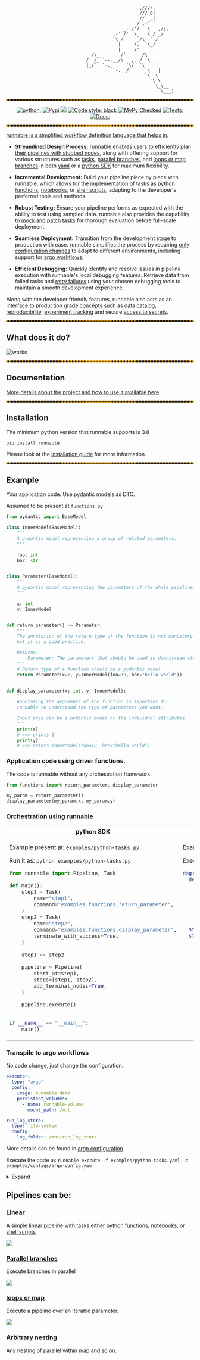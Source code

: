 



<p align="center">

                                                      ,////,
                                                      /// 6|
                                                      //  _|
                                                    _/_,-'
                                                _.-/'/   \   ,/;,
                                            ,-' /'  \_   \ / _/
                                            `\ /     _/\  ` /
                                              |     /,  `\_/
                                              |     \'
                                    /\_        /`      /\
                                  /' /_``--.__/\  `,. /  \
                                  |_/`  `-._     `\/  `\   `.
                                            `-.__/'     `\   |
                                                        `\  \
                                                          `\ \
                                                            \_\__
                                                              \___)

</p>
<hr style="border:2px dotted orange">

<p align="center">
<a href="https://pypi.org/project/runnable/"><img alt="python:" src="https://img.shields.io/badge/python-3.8%20%7C%203.9%20%7C%203.10-blue.svg"></a>
<a href="https://pypi.org/project/runnable/"><img alt="Pypi" src="https://badge.fury.io/py/runnable.svg"></a>
<a href="https://github.com/vijayvammi/runnable/blob/main/LICENSE"><img alt"License" src="https://img.shields.io/badge/license-Apache%202.0-blue.svg"></a>
<a href="https://github.com/psf/black"><img alt="Code style: black" src="https://img.shields.io/badge/code%20style-black-000000.svg"></a>
<a href="https://github.com/python/mypy"><img alt="MyPy Checked" src="https://www.mypy-lang.org/static/mypy_badge.svg"></a>
<a href="https://github.com/vijayvammi/runnable/actions/workflows/release.yaml"><img alt="Tests:" src="https://github.com/vijayvammi/runnable/actions/workflows/release.yaml/badge.svg">
<a href="https://github.com/vijayvammi/runnable/actions/workflows/docs.yaml"><img alt="Docs:" src="https://github.com/vijayvammi/runnable/actions/workflows/docs.yaml/badge.svg">
</p>
<hr style="border:2px dotted orange">

runnable is a simplified workflow definition language that helps in:

- **Streamlined Design Process:** runnable enables users to efficiently plan their pipelines with
[stubbed nodes](https://astrazeneca.github.io/runnable-core/concepts/stub), along with offering support for various structures such as
[tasks](https://astrazeneca.github.io/runnable-core/concepts/task), [parallel branches](https://astrazeneca.github.io/runnable-core/concepts/parallel), and [loops or map branches](https://astrazeneca.github.io/runnable-core/concepts/map)
in both [yaml](https://astrazeneca.github.io/runnable-core/concepts/pipeline) or a [python SDK](https://astrazeneca.github.io/runnable-core/sdk) for maximum flexibility.

- **Incremental Development:** Build your pipeline piece by piece with runnable, which allows for the
implementation of tasks as [python functions](https://astrazeneca.github.io/runnable-core/concepts/task/#python_functions),
[notebooks](https://astrazeneca.github.io/runnable-core/concepts/task/#notebooks), or [shell scripts](https://astrazeneca.github.io/runnable-core/concepts/task/#shell),
adapting to the developer's preferred tools and methods.

- **Robust Testing:** Ensure your pipeline performs as expected with the ability to test using sampled data. runnable
also provides the capability to [mock and patch tasks](https://astrazeneca.github.io/runnable-core/configurations/executors/mocked)
for thorough evaluation before full-scale deployment.

- **Seamless Deployment:** Transition from the development stage to production with ease.
runnable simplifies the process by requiring [only configuration changes](https://astrazeneca.github.io/runnable-core/configurations/overview)
to adapt to different environments, including support for [argo workflows](https://astrazeneca.github.io/runnable-core/configurations/executors/argo).

- **Efficient Debugging:** Quickly identify and resolve issues in pipeline execution with runnable's local
debugging features. Retrieve data from failed tasks and [retry failures](https://astrazeneca.github.io/runnable-core/concepts/run-log/#retrying_failures)
using your chosen debugging tools to maintain a smooth development experience.

Along with the developer friendly features, runnable also acts as an interface to production grade concepts
such as [data catalog](https://astrazeneca.github.io/runnable-core/concepts/catalog), [reproducibility](https://astrazeneca.github.io/runnable-core/concepts/run-log),
[experiment tracking](https://astrazeneca.github.io/runnable-core/concepts/experiment-tracking)
and secure [access to secrets](https://astrazeneca.github.io/runnable-core/concepts/secrets).

<hr style="border:2px dotted orange">

## What does it do?


![works](assets/work.png)

<hr style="border:2px dotted orange">

## Documentation

[More details about the project and how to use it available here](https://astrazeneca.github.io/runnable-core/).

<hr style="border:2px dotted orange">

## Installation

The minimum python version that runnable supports is 3.8

```shell
pip install runnable
```

Please look at the [installation guide](https://astrazeneca.github.io/runnable-core/usage)
for more information.

<hr style="border:2px dotted orange">

## Example

Your application code. Use pydantic models as DTO.

Assumed to be present at ```functions.py```
```python
from pydantic import BaseModel

class InnerModel(BaseModel):
    """
    A pydantic model representing a group of related parameters.
    """

    foo: int
    bar: str


class Parameter(BaseModel):
    """
    A pydantic model representing the parameters of the whole pipeline.
    """

    x: int
    y: InnerModel


def return_parameter() -> Parameter:
    """
    The annotation of the return type of the function is not mandatory
    but it is a good practice.

    Returns:
        Parameter: The parameters that should be used in downstream steps.
    """
    # Return type of a function should be a pydantic model
    return Parameter(x=1, y=InnerModel(foo=10, bar="hello world"))


def display_parameter(x: int, y: InnerModel):
    """
    Annotating the arguments of the function is important for
    runnable to understand the type of parameters you want.

    Input args can be a pydantic model or the individual attributes.
    """
    print(x)
    # >>> prints 1
    print(y)
    # >>> prints InnerModel(foo=10, bar="hello world")
```

### Application code using driver functions.

The code is runnable without any orchestration framework.

```python
from functions import return_parameter, display_parameter

my_param = return_parameter()
display_parameter(my_param.x, my_param.y)
```

### Orchestration using runnable

<table>
<tr>
    <th>python SDK</th>
    <th>yaml</th>
</tr>
<tr>
<td valign="top"><p>

Example present at: ```examples/python-tasks.py```

Run it as: ```python examples/python-tasks.py```

```python
from runnable import Pipeline, Task

def main():
    step1 = Task(
        name="step1",
        command="examples.functions.return_parameter",
    )
    step2 = Task(
        name="step2",
        command="examples.functions.display_parameter",
        terminate_with_success=True,
    )

    step1 >> step2

    pipeline = Pipeline(
        start_at=step1,
        steps=[step1, step2],
        add_terminal_nodes=True,
    )

    pipeline.execute()


if __name__ == "__main__":
    main()
```

</p></td>

<td valign="top"><p>

Example present at: ```examples/python-tasks.yaml```


Execute via the cli: ```runnable execute -f examples/python-tasks.yaml```

```yaml
dag:
  description: |
    This is a simple pipeline that does 3 steps in sequence.
    In this example:
      1. First step: returns a "parameter" x as a Pydantic model
      2. Second step: Consumes that parameter and prints it

    This pipeline demonstrates one way to pass small data from one step to another.

  start_at: step 1
  steps:
    step 1:
      type: task
      command_type: python # (2)
      command: examples.functions.return_parameter # (1)
      next: step 2
    step 2:
      type: task
      command_type: python
      command: examples.functions.display_parameter
      next: success
    success:
      type: success
    fail:
      type: fail
```

</p></td>

</tr>
</table>

### Transpile to argo workflows

No code change, just change the configuration.

```yaml
executor:
  type: "argo"
  config:
    image: runnable:demo
    persistent_volumes:
      - name: runnable-volume
        mount_path: /mnt

run_log_store:
  type: file-system
  config:
    log_folder: /mnt/run_log_store
```

More details can be found in [argo configuration](https://astrazeneca.github.io/runnable-core/configurations/executors/argo).

Execute the code as ```runnable execute -f examples/python-tasks.yaml -c examples/configs/argo-config.yam```

<details>
  <summary>Expand</summary>

```yaml
apiVersion: argoproj.io/v1alpha1
kind: Workflow
metadata:
  generateName: runnable-dag-
  annotations: {}
  labels: {}
spec:
  activeDeadlineSeconds: 172800
  entrypoint: runnable-dag
  podGC:
    strategy: OnPodCompletion
  retryStrategy:
    limit: '0'
    retryPolicy: Always
    backoff:
      duration: '120'
      factor: 2
      maxDuration: '3600'
  serviceAccountName: default-editor
  templates:
    - name: runnable-dag
      failFast: true
      dag:
        tasks:
          - name: step-1-task-uvdp7h
            template: step-1-task-uvdp7h
            depends: ''
          - name: step-2-task-772vg3
            template: step-2-task-772vg3
            depends: step-1-task-uvdp7h.Succeeded
          - name: success-success-igzq2e
            template: success-success-igzq2e
            depends: step-2-task-772vg3.Succeeded
    - name: step-1-task-uvdp7h
      container:
        image: runnable:demo
        command:
          - runnable
          - execute_single_node
          - '{{workflow.parameters.run_id}}'
          - step%1
          - --log-level
          - WARNING
          - --file
          - examples/python-tasks.yaml
          - --config-file
          - examples/configs/argo-config.yaml
        volumeMounts:
          - name: executor-0
            mountPath: /mnt
        imagePullPolicy: ''
        resources:
          limits:
            memory: 1Gi
            cpu: 250m
          requests:
            memory: 1Gi
            cpu: 250m
    - name: step-2-task-772vg3
      container:
        image: runnable:demo
        command:
          - runnable
          - execute_single_node
          - '{{workflow.parameters.run_id}}'
          - step%2
          - --log-level
          - WARNING
          - --file
          - examples/python-tasks.yaml
          - --config-file
          - examples/configs/argo-config.yaml
        volumeMounts:
          - name: executor-0
            mountPath: /mnt
        imagePullPolicy: ''
        resources:
          limits:
            memory: 1Gi
            cpu: 250m
          requests:
            memory: 1Gi
            cpu: 250m
    - name: success-success-igzq2e
      container:
        image: runnable:demo
        command:
          - runnable
          - execute_single_node
          - '{{workflow.parameters.run_id}}'
          - success
          - --log-level
          - WARNING
          - --file
          - examples/python-tasks.yaml
          - --config-file
          - examples/configs/argo-config.yaml
        volumeMounts:
          - name: executor-0
            mountPath: /mnt
        imagePullPolicy: ''
        resources:
          limits:
            memory: 1Gi
            cpu: 250m
          requests:
            memory: 1Gi
            cpu: 250m
  templateDefaults:
    activeDeadlineSeconds: 7200
    timeout: 10800s
  arguments:
    parameters:
      - name: run_id
        value: '{{workflow.uid}}'
  volumes:
    - name: executor-0
      persistentVolumeClaim:
        claimName: runnable-volume

```

</details>

## Pipelines can be:

### Linear

A simple linear pipeline with tasks either
[python functions](https://astrazeneca.github.io/runnable-core/concepts/task/#python_functions),
[notebooks](https://astrazeneca.github.io/runnable-core/concepts/task/#notebooks), or [shell scripts](https://astrazeneca.github.io/runnable-core/concepts/task/#shell)

[![](https://mermaid.ink/img/pako:eNpl0bFuwyAQBuBXQVdZTqTESpxMDJ0ytkszhgwnOCcoNo4OaFVZfvcSx20tGSQ4fn0wHB3o1hBIyLJOWGeDFJ3Iq7r90lfkkA9HHfmTUpnX1hFyLvrHzDLl_qB4-1BOOZGGD3TfSikvTDSNFqdj2sT2vBTr9euQlXNWjqycsN2c7UZWFMUE7udwP0L3y6JenNKiyfvz8t8_b-gavT9QJYY0PcDtjeTLptrAChriBq1JzeoeWkG4UkMKZCoN8k2Bcn1yGEN7_HYaZOBIK4h3g4EOFi-MDcgKa59SMja0_P7s_vAJ_Q_YOH6o?type=png)](https://mermaid.live/edit#pako:eNpl0bFuwyAQBuBXQVdZTqTESpxMDJ0ytkszhgwnOCcoNo4OaFVZfvcSx20tGSQ4fn0wHB3o1hBIyLJOWGeDFJ3Iq7r90lfkkA9HHfmTUpnX1hFyLvrHzDLl_qB4-1BOOZGGD3TfSikvTDSNFqdj2sT2vBTr9euQlXNWjqycsN2c7UZWFMUE7udwP0L3y6JenNKiyfvz8t8_b-gavT9QJYY0PcDtjeTLptrAChriBq1JzeoeWkG4UkMKZCoN8k2Bcn1yGEN7_HYaZOBIK4h3g4EOFi-MDcgKa59SMja0_P7s_vAJ_Q_YOH6o)

### [Parallel branches](https://astrazeneca.github.io/runnable-core/concepts/parallel)

Execute branches in parallel

[![](https://mermaid.ink/img/pako:eNp9k01rwzAMhv-K8S4ZtJCzDzuMLmWwwkh2KMQ7eImShiZ2sB1KKf3vs52PpsWNT7LySHqlyBeciRwwwUUtTtmBSY2-YsopR8MpQUfAdCdBBekWNBpvv6-EkFICzGAtWcUTDW3wYy20M7lr5QGBK2j-anBAkH4M1z6grnjpy17xAiTwDII07jj6HK8-VnVZBspITnpjztyoVkLLJOy3Qfrdm6gQEu2370Io7WLORo84PbRoA_oOl9BBg4UHbHR58UkMWq_fxjrOnhLRx1nH0SgkjlBjh7ekxNKGc0NelDLknhePI8qf7MVNr_31nm1wwNTeM2Ao6pmf-3y3Mp7WlqA7twOnXfKs17zt-6azmim1gQL1A0NKS3EE8hKZE4Yezm3chIVFiFe4AdmwKjdv7mIjKNYHaIBiYsycySPFlF8NxzotkjPPMNGygxXu2pxp2FSslKzBpGC1Ml7IKy3krn_E7i1f_wEayTcn?type=png)](https://mermaid.live/edit#pako:eNp9k01rwzAMhv-K8S4ZtJCzDzuMLmWwwkh2KMQ7eImShiZ2sB1KKf3vs52PpsWNT7LySHqlyBeciRwwwUUtTtmBSY2-YsopR8MpQUfAdCdBBekWNBpvv6-EkFICzGAtWcUTDW3wYy20M7lr5QGBK2j-anBAkH4M1z6grnjpy17xAiTwDII07jj6HK8-VnVZBspITnpjztyoVkLLJOy3Qfrdm6gQEu2370Io7WLORo84PbRoA_oOl9BBg4UHbHR58UkMWq_fxjrOnhLRx1nH0SgkjlBjh7ekxNKGc0NelDLknhePI8qf7MVNr_31nm1wwNTeM2Ao6pmf-3y3Mp7WlqA7twOnXfKs17zt-6azmim1gQL1A0NKS3EE8hKZE4Yezm3chIVFiFe4AdmwKjdv7mIjKNYHaIBiYsycySPFlF8NxzotkjPPMNGygxXu2pxp2FSslKzBpGC1Ml7IKy3krn_E7i1f_wEayTcn)

### [loops or map](https://astrazeneca.github.io/runnable-core/concepts/map)

Execute a pipeline over an iterable parameter.

[![](https://mermaid.ink/img/pako:eNqVlF1rwjAUhv9KyG4qKNR-3AS2m8nuBgN3Z0Sy5tQG20SSdE7E_76kVVEr2CY3Ied9Tx6Sk3PAmeKACc5LtcsKpi36nlGZFbXciHwfLN79CuWiBLMcEULWGkBSaeosA2OCxbxdXMd89Get2bZASsLiSyuvQE2mJZXIjW27t2rOmQZ3Gp9rD6UjatWnwy7q6zPPukd50WTydmemEiS_QbQ79RwxGoQY9UaMuojRA8TCXexzyHgQZNwbMu5Cxl3IXNX6OWMyiDHpzZh0GZMHjOK3xz2mgxjT3oxplzG9MPp5_nVOhwJjteDwOg3HyFj3L1dCcvh7DUc-iftX18n6Waet1xX8cG908vpKHO6OW7cvkeHm5GR2b3drdvaSGTODHLW37mxabYC8fLgRhlfxpjNdwmEets-Dx7gCXTHBXQc8-D2KbQEVUEzckjO9oZjKo9Ox2qr5XmaYWF3DGNdbzizMBHOVVWGSs9K4XeDCKv3ZttSmsx7_AYa341E?type=png)](https://mermaid.live/edit#pako:eNqVlF1rwjAUhv9KyG4qKNR-3AS2m8nuBgN3Z0Sy5tQG20SSdE7E_76kVVEr2CY3Ied9Tx6Sk3PAmeKACc5LtcsKpi36nlGZFbXciHwfLN79CuWiBLMcEULWGkBSaeosA2OCxbxdXMd89Get2bZASsLiSyuvQE2mJZXIjW27t2rOmQZ3Gp9rD6UjatWnwy7q6zPPukd50WTydmemEiS_QbQ79RwxGoQY9UaMuojRA8TCXexzyHgQZNwbMu5Cxl3IXNX6OWMyiDHpzZh0GZMHjOK3xz2mgxjT3oxplzG9MPp5_nVOhwJjteDwOg3HyFj3L1dCcvh7DUc-iftX18n6Waet1xX8cG908vpKHO6OW7cvkeHm5GR2b3drdvaSGTODHLW37mxabYC8fLgRhlfxpjNdwmEets-Dx7gCXTHBXQc8-D2KbQEVUEzckjO9oZjKo9Ox2qr5XmaYWF3DGNdbzizMBHOVVWGSs9K4XeDCKv3ZttSmsx7_AYa341E)

### [Arbitrary nesting](https://astrazeneca.github.io/runnable-core/concepts/nesting/)
Any nesting of parallel within map and so on.
